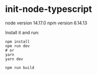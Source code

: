 # init-node-typescript

node version 14.17.0
npm version 6.14.13

Install it and run:

```install
npm install
npm run dev
# or
yarn
yarn dev
```

```build
npm run build
```
